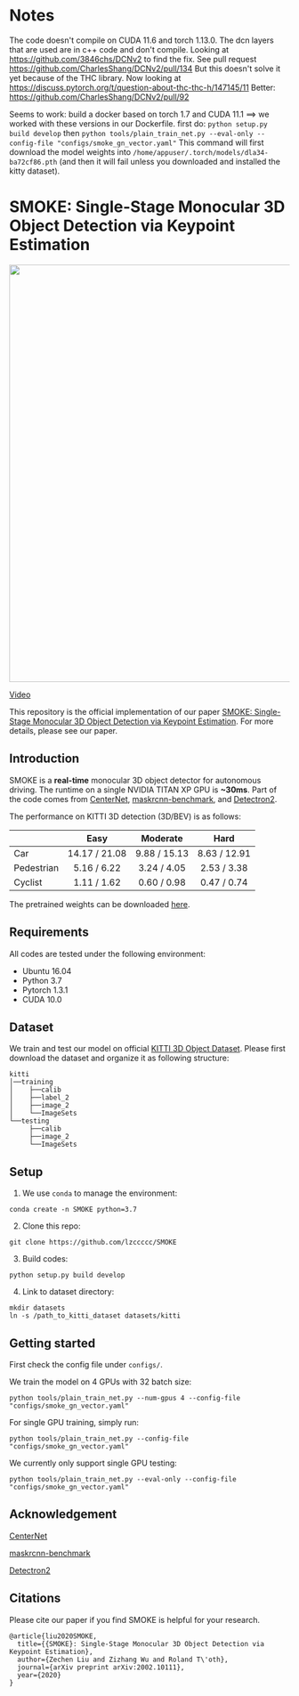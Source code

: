 # Notes

The code doesn't compile on CUDA 11.6 and torch 1.13.0. The dcn layers that are used are in c++ code and don't compile. 
Looking at https://github.com/3846chs/DCNv2 to find the fix. See pull request https://github.com/CharlesShang/DCNv2/pull/134 
But this doesn't solve it yet because of the THC library.
Now looking at https://discuss.pytorch.org/t/question-about-thc-thc-h/147145/11 
Better: https://github.com/CharlesShang/DCNv2/pull/92 

Seems to work: build a docker based on torch 1.7 and CUDA 11.1 ==> we worked with these versions in our Dockerfile.
first do:
`python setup.py build develop`
then
`python tools/plain_train_net.py --eval-only --config-file "configs/smoke_gn_vector.yaml"`
This command will first download the model weights into `/home/appuser/.torch/models/dla34-ba72cf86.pth` (and then it will fail unless you downloaded and installed the kitty dataset).



# SMOKE: Single-Stage Monocular 3D Object Detection via Keypoint Estimation

<img align="center" src="figures/animation.gif" width="750">

[Video](https://www.youtube.com/watch?v=pvM_bASOQmo)

This repository is the official implementation of our paper [SMOKE: Single-Stage Monocular 3D Object Detection via Keypoint Estimation](https://arxiv.org/pdf/2002.10111.pdf).
For more details, please see our paper.

## Introduction
SMOKE is a **real-time** monocular 3D object detector for autonomous driving. 
The runtime on a single NVIDIA TITAN XP GPU is **~30ms**. 
Part of the code comes from [CenterNet](https://github.com/xingyizhou/CenterNet), 
[maskrcnn-benchmark](https://github.com/facebookresearch/maskrcnn-benchmark),
and [Detectron2](https://github.com/facebookresearch/detectron2).

The performance on KITTI 3D detection (3D/BEV) is as follows:

|             |     Easy      |    Moderate    |     Hard     |
|-------------|:-------------:|:--------------:|:------------:|
| Car         | 14.17 / 21.08 | 9.88 / 15.13   | 8.63 / 12.91 | 
| Pedestrian  | 5.16  / 6.22  | 3.24 / 4.05    | 2.53 / 3.38  | 
| Cyclist     | 1.11  / 1.62  | 0.60 / 0.98    | 0.47 / 0.74  |

The pretrained weights can be downloaded [here](https://drive.google.com/open?id=11VK8_HfR7t0wm-6dCNP5KS3Vh-Qm686-).

## Requirements
All codes are tested under the following environment:
*   Ubuntu 16.04
*   Python 3.7
*   Pytorch 1.3.1
*   CUDA 10.0

## Dataset
We train and test our model on official [KITTI 3D Object Dataset](http://www.cvlibs.net/datasets/kitti/eval_object.php?obj_benchmark=3d). 
Please first download the dataset and organize it as following structure:
```
kitti
│──training
│    ├──calib 
│    ├──label_2 
│    ├──image_2
│    └──ImageSets
└──testing
     ├──calib 
     ├──image_2
     └──ImageSets
```  

## Setup
1. We use `conda` to manage the environment:
```
conda create -n SMOKE python=3.7
```

2. Clone this repo:
```
git clone https://github.com/lzccccc/SMOKE
```

3. Build codes:
```
python setup.py build develop
```

4. Link to dataset directory:
```
mkdir datasets
ln -s /path_to_kitti_dataset datasets/kitti
```

## Getting started
First check the config file under `configs/`. 

We train the model on 4 GPUs with 32 batch size:
```
python tools/plain_train_net.py --num-gpus 4 --config-file "configs/smoke_gn_vector.yaml"
```

For single GPU training, simply run:
```
python tools/plain_train_net.py --config-file "configs/smoke_gn_vector.yaml"
```

We currently only support single GPU testing:
```
python tools/plain_train_net.py --eval-only --config-file "configs/smoke_gn_vector.yaml"
```

## Acknowledgement
[CenterNet](https://github.com/xingyizhou/CenterNet)

[maskrcnn-benchmark](https://github.com/facebookresearch/maskrcnn-benchmark)

[Detectron2](https://github.com/facebookresearch/detectron2)


## Citations
Please cite our paper if you find SMOKE is helpful for your research.
```
@article{liu2020SMOKE,
  title={{SMOKE}: Single-Stage Monocular 3D Object Detection via Keypoint Estimation},
  author={Zechen Liu and Zizhang Wu and Roland T\'oth},
  journal={arXiv preprint arXiv:2002.10111},
  year={2020}
}
```
